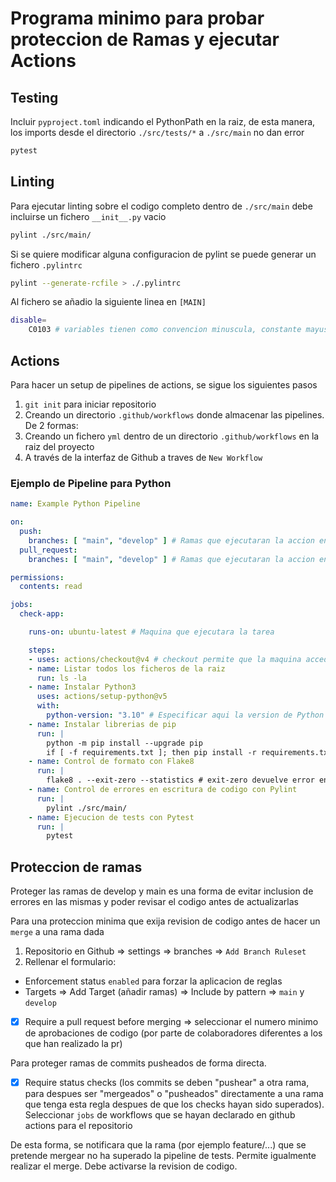 # Programa minimo para probar proteccion de Ramas y ejecutar Actions

## Testing

Incluir `pyproject.toml` indicando el PythonPath en la raiz, de esta manera, los imports desde el directorio `./src/tests/*` a `./src/main` no dan error

```bash
pytest
```

## Linting

Para ejecutar linting sobre el codigo completo dentro de `./src/main` debe incluirse un fichero `__init__.py` vacio

```bash
pylint ./src/main/
```

Si se quiere modificar alguna configuracion de pylint se puede generar un fichero `.pylintrc`

```bash
pylint --generate-rcfile > ./.pylintrc
```

Al fichero se añadio la siguiente linea en `[MAIN]`
```bash
disable=
    C0103 # variables tienen como convencion minuscula, constante mayuscula, pero pylint no lo determina correctamente
```

## Actions

Para hacer un setup de pipelines de actions, se sigue los siguientes pasos

1. `git init` para iniciar repositorio
2. Creando un directorio `.github/workflows` donde almacenar las pipelines. De 2 formas:
  1. Creando un fichero `yml` dentro de un directorio `.github/workflows` en la raiz del proyecto
  2. A través de la interfaz de Github a traves de `New Workflow`

### Ejemplo de Pipeline para Python

```yaml
name: Example Python Pipeline

on:
  push:
    branches: [ "main", "develop" ] # Ramas que ejecutaran la accion en caso de un push
  pull_request:
    branches: [ "main", "develop" ] # Ramas que ejecutaran la accion en caso de un pull request

permissions:
  contents: read

jobs:
  check-app:

    runs-on: ubuntu-latest # Maquina que ejecutara la tarea

    steps:
    - uses: actions/checkout@v4 # checkout permite que la maquina acceda a los ficheros del repositorio
    - name: Listar todos los ficheros de la raiz
      run: ls -la
    - name: Instalar Python3
      uses: actions/setup-python@v5
      with:
        python-version: "3.10" # Especificar aqui la version de Python
    - name: Instalar librerias de pip
      run: |
        python -m pip install --upgrade pip
        if [ -f requirements.txt ]; then pip install -r requirements.txt; fi
    - name: Control de formato con Flake8
      run: |
        flake8 . --exit-zero --statistics # exit-zero devuelve error en caso de no superar el test de formato
    - name: Control de errores en escritura de codigo con Pylint
      run: |
        pylint ./src/main/
    - name: Ejecucion de tests con Pytest
      run: |
        pytest
```

## Proteccion de ramas

Proteger las ramas de develop y main es una forma de evitar inclusion de errores en las mismas y poder revisar el codigo antes de actualizarlas

Para una proteccion minima que exija revision de codigo antes de hacer un `merge` a una rama dada

1. Repositorio en Github => settings => branches => `Add Branch Ruleset`
2. Rellenar el formulario:
  - Enforcement status `enabled` para forzar la aplicacion de reglas
  - Targets => Add Target (añadir ramas) => Include by pattern => `main` y `develop` 
  - [x] Require a pull request before merging => seleccionar el numero minimo de aprobaciones de codigo (por parte de colaboradores diferentes a los que han realizado la pr)

Para proteger ramas de commits pusheados de forma directa.
  - [x] Require status checks (los commits se deben "pushear" a otra rama, para despues ser "mergeados" o "pusheados" directamente a una rama que tenga esta regla despues de que los checks hayan sido superados). Seleccionar `jobs` de workflows que se hayan declarado en github actions para el repositorio

  De esta forma, se notificara que la rama (por ejemplo feature/...) que se pretende mergear no ha superado la pipeline de tests. Permite igualmente realizar el merge. Debe activarse la revision de codigo.
